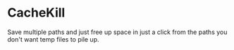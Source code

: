 # CacheKill
Save multiple paths and just free up space in just a click from the paths you don't want temp files to pile up.
